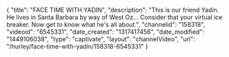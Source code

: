 {
    "title": "FACE TIME WITH YADIN",
    "description": "This is our friend Yadin. He lives in Santa Barbara by way of West Oz... Consider that your virtual ice breaker. Now get to know what he's all about.",
    "channelid": "158318",
    "videoid": "6545331",
    "date_created": "1317417456",
    "date_modified": "1449106038",
    "type": "captivate",
    "layout": "channelVideo",
    "url": "\/hurley\/face-time-with-yadin\/158318-6545331"
}
